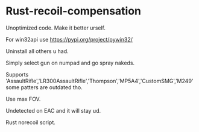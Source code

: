 # Rust-recoil-compensation

Unoptimized code. Make it better urself.


For win32api use https://pypi.org/project/pywin32/

Uninstall all others u had.

Simply select gun on numpad and go spray nakeds.

Supports 'AssaultRifle','LR300AssaultRifle','Thompson','MP5A4','CustomSMG','M249' some patters are outdated tho.

Use max FOV.

Undetected on EAC and it will stay ud.



Rust norecoil script.
